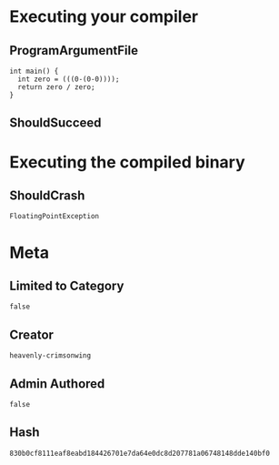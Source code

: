 # Executing your compiler

## ProgramArgumentFile

```
int main() {
  int zero = (((0-(0-0))));
  return zero / zero;
}
```

## ShouldSucceed

# Executing the compiled binary

## ShouldCrash

```
FloatingPointException
```

# Meta

## Limited to Category

```
false
```

## Creator

```
heavenly-crimsonwing
```

## Admin Authored

```
false
```

## Hash

```
830b0cf8111eaf8eabd184426701e7da64e0dc8d207781a06748148dde140bf0
```
